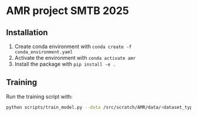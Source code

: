 # AMR project SMTB 2025

## Installation


1. Create conda environment with `conda create -f conda_environment.yaml`
2. Activate the environment with `conda activate amr`
3. Install the package with `pip install -e .`

## Training

Run the training script with:

```bash
python scripts/train_model.py --data /src/scratch/AMR/data/<dataset_type>/<bacteria_name>
```
